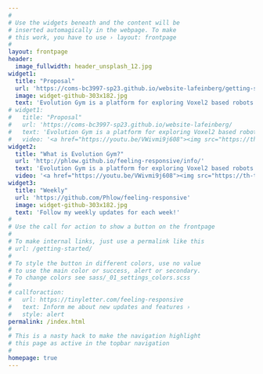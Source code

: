 ```yaml
---
#
# Use the widgets beneath and the content will be
# inserted automagically in the webpage. To make
# this work, you have to use › layout: frontpage
#
layout: frontpage
header:
  image_fullwidth: header_unsplash_12.jpg
widget1:
  title: "Proposal"
  url: 'https://coms-bc3997-sp23.github.io/website-lafeinberg/getting-started'
  image: widget-github-303x182.jpg
  text: 'Evolution Gym is a platform for exploring Voxel2 based robots in simulation. For this project, we rely on EvolutionGym for testing the FI2POP algorithms.'
# widget1:
#   title: "Proposal"
#   url: 'https://coms-bc3997-sp23.github.io/website-lafeinberg/
#   text: 'Evolution Gym is a platform for exploring Voxel2 based robots in simulation. For this project, we rely on EvolutionGym for testing the FI2POP algorithms.'
#   video: '<a href="https://youtu.be/VWivmi9j608"><img src="https://th-thumbnailer.cdn-si-edu.com/z1z6rvCKOAQ1wQ6Aa-AW9hKn58g=/1000x750/filters:no_upscale()/https://tf-cmsv2-smithsonianmag-media.s3.amazonaws.com/filer/consequences-of-evolution-631.jpg" width="302" height="182" alt=""/></a>'  
widget2:
  title: "What is Evolution Gym?"
  url: 'http://phlow.github.io/feeling-responsive/info/'
  text: 'Evolution Gym is a platform for exploring Voxel2 based robots in simulation. For this project, we rely on EvolutionGym for testing the FI2POP algorithms.'
  video: '<a href="https://youtu.be/VWivmi9j608"><img src="https://th-thumbnailer.cdn-si-edu.com/z1z6rvCKOAQ1wQ6Aa-AW9hKn58g=/1000x750/filters:no_upscale()/https://tf-cmsv2-smithsonianmag-media.s3.amazonaws.com/filer/consequences-of-evolution-631.jpg" width="302" height="182" alt=""/></a>'
widget3:
  title: "Weekly"
  url: 'https://github.com/Phlow/feeling-responsive'
  image: widget-github-303x182.jpg
  text: 'Follow my weekly updates for each week!'
#
# Use the call for action to show a button on the frontpage
#
# To make internal links, just use a permalink like this
# url: /getting-started/
#
# To style the button in different colors, use no value
# to use the main color or success, alert or secondary.
# To change colors see sass/_01_settings_colors.scss
#
# callforaction:
#   url: https://tinyletter.com/feeling-responsive
#   text: Inform me about new updates and features ›
#   style: alert
permalink: /index.html
#
# This is a nasty hack to make the navigation highlight
# this page as active in the topbar navigation
#
homepage: true
---
```


<!-- <div id="videoModal" class="reveal-modal large" data-reveal="">
  <div class="flex-video widescreen vimeo" style="display: block;">
    <iframe width="1280" height="720" src="https://www.youtube.com/embed/3b5zCFSmVvU" frameborder="0" allowfullscreen></iframe>
  </div>
  <a class="close-reveal-modal">&#215;</a>
</div> -->
